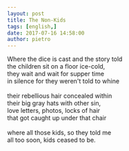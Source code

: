 ```yaml
---
layout: post
title: The Non-Kids
tags: [english,]
date: 2017-07-16 14:58:00
author: pietro
---
```

Where the dice is cast and the story told<br/>the children sit on a floor ice-cold,<br/>they wait and wait for supper time<br/>in silence for they weren't told to whine<br/><br/>their rebellious hair concealed within<br/>their big gray hats with other sin,<br/>love letters, photos, locks of hair<br/>that got caught up under that chair<br/><br/>where all those kids, so they told me<br/>all too soon, kids ceased to be.
